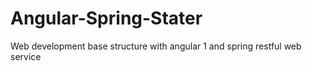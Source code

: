 # Angular-Spring-Stater
Web development base structure with angular 1 and spring restful web service
